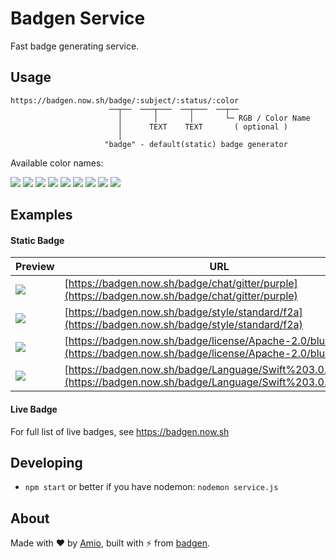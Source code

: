# Badgen Service

Fast badge generating service.

## Usage

```
https://badgen.now.sh/badge/:subject/:status/:color
                      ──┬──  ───┬───  ──┬───  ──┬──
                        │       │       │       └─ RGB / Color Name
                        │      TEXT    TEXT       ( optional )
                        │
                     "badge" - default(static) badge generator
```

Available color names:

![](https://badgen.now.sh/badge/color/blue/blue)
![](https://badgen.now.sh/badge/color/cyan/cyan)
![](https://badgen.now.sh/badge/color/green/green)
![](https://badgen.now.sh/badge/color/yellow/yellow)
![](https://badgen.now.sh/badge/color/orange/orange)
![](https://badgen.now.sh/badge/color/red/red)
![](https://badgen.now.sh/badge/color/pink/pink)
![](https://badgen.now.sh/badge/color/purple/purple)
![](https://badgen.now.sh/badge/color/grey/grey)

## Examples

#### Static Badge

| Preview | URL |
| --- | --- |
|![](https://badgen.now.sh/badge/chat/gitter/purple) | [https://badgen.now.sh/badge/chat/gitter/purple](https://badgen.now.sh/badge/chat/gitter/purple)
|![](https://badgen.now.sh/badge/style/standard/f2a) | [https://badgen.now.sh/badge/style/standard/f2a](https://badgen.now.sh/badge/style/standard/f2a)
|![](https://badgen.now.sh/badge/license/Apache-2.0/blue) | [https://badgen.now.sh/badge/license/Apache-2.0/blue](https://badgen.now.sh/badge/license/Apache-2.0/blue)
|![](https://badgen.now.sh/badge/Language/Swift%203.0.1/orange) | [https://badgen.now.sh/badge/Language/Swift%203.0.1/orange](https://badgen.now.sh/badge/Language/Swift%203.0.1/orange)

#### Live Badge

For full list of live badges, see https://badgen.now.sh

## Developing

- `npm start` or better if you have nodemon: `nodemon service.js`

## About

Made with ❤️ by [Amio](https://github.com/amio),
built with ⚡️ from [badgen](https://github.com/amio/badgen).
